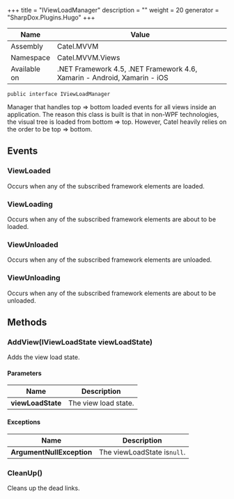 

+++
title = "IViewLoadManager" 
description = ""
weight = 20
generator = "SharpDox.Plugins.Hugo"
+++

Name|Value
---|---
Assembly|Catel.MVVM
Namespace|Catel.MVVM.Views
Available on|.NET Framework 4.5, .NET Framework 4.6, Xamarin - Android, Xamarin - iOS

```
public interface IViewLoadManager
```

Manager that handles top =&gt; bottom loaded events for all views inside an application. The reason this class is built is that in non-WPF technologies, the visual tree is loaded from bottom =&gt; top. However, Catel heavily relies on the order to be top =&gt; bottom.

## Events

### ViewLoaded

Occurs when any of the subscribed framework elements are loaded.

### ViewLoading

Occurs when any of the subscribed framework elements are about to be loaded.

### ViewUnloaded

Occurs when any of the subscribed framework elements are unloaded.

### ViewUnloading

Occurs when any of the subscribed framework elements are about to be unloaded.

## Methods

### AddView(IViewLoadState viewLoadState)

Adds the view load state.

#### Parameters

Name|Description
---|---
**viewLoadState**|The view load state.

#### Exceptions

Name|Description
---|---
**ArgumentNullException**|The viewLoadState is`null`.

### CleanUp()

Cleans up the dead links.


